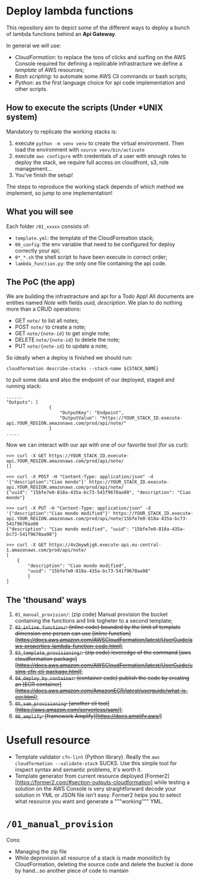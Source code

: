 # Deploy lambda functions

This repository aim to depict some of the different ways to deploy a bunch of lambda functions behind an **Api Gateway**.

In general we will use:

 * *CloudFormation*: to replace the tons of clicks and surfing on the AWS Console required for defining a replicable infrastracture we define a *template* of AWS resources;
 * *Bash scripting*: to automate some AWS Cli commands or bash scripts;
 * *Python*: as the first language choice for api code implementation and other scripts.

## How to execute the scripts (Under *UNIX system)

Mandatory to replicate the working stacks is:

 1. execute `python -m venv venv` to create the virtual environment. Then load the environment with `source venv/bin/activate`
 2. execute `aws configure` with credentials of a user with enough roles to deploy the stack, we require full access on cloudfront, s3, role management...
 3. You've finish the setup!


The steps to reproduce the working stack depends of which method we implement, so jump to one implementation!

## What you will see

Each folder `/01_xxxxx` consists of:

 * `template.yml`: the template of the CloudFormation stack;
 * `00_config`: the env variable that need to be configured for deploy correctly your api;
 * `0*_*.sh` the shell script to have been execute in correct order;
 * `lambda_function.py`: the only one file containing the api code.

## The PoC (the app)

We are building the infrastracture and api for a Todo App! All documents are entities named *Note* with fields *uuid, description*. We plan to do nothing more than a CRUD operations:

* GET `note/` to list all notes;
* POST `note/` to create a note;
* GET `note/{note-id}` to get single note;
* DELETE `note/{note-id}` to delete the note;
* PUT `note/{note-id}` to update a note;

So ideally when a deploy is finished we should run:

```
cloudformation describe-stacks --stack-name ${STACK_NAME}
```
to pull some data and also the endpoint of our deployed, staged and running stack:

```
......
"Outputs": [
                {
                    "OutputKey": "Endpoint",
                    "OutputValue": "https://YOUR_STACK_ID.execute-api.YOUR_REGION.amazonaws.com/prod/api/note/"
                }
.....
```

Now we can interact with our api with one of our favorite tool (for us curl):

```
>>> curl -X GET https://YOUR_STACK_ID.execute-api.YOUR_REGION.amazonaws.com/prod/api/note/
[]

>>> curl -X POST -H "Content-Type: application/json" -d '{"description":"Ciao mondo"}' https://YOUR_STACK_ID.execute-api.YOUR_REGION.amazonaws.com/prod/api/note/
{"uuid": "15bfe7e0-818a-435a-bc73-541f9670aa98", "description": "Ciao mondo"}

>>> curl -X PUT -H "Content-Type: application/json" -d '{"description":"Ciao mondo modified"}' https://YOUR_STACK_ID.execute-api.YOUR_REGION.amazonaws.com/prod/api/note/15bfe7e0-818a-435a-bc73-541f9670aa98
{"description": "Ciao mondo modified", "uuid": "15bfe7e0-818a-435a-bc73-541f9670aa98"}

>>> curl -X GET https://4v2myw6jg6.execute-api.eu-central-1.amazonaws.com/prod/api/note/
[
    {
        "description": "Ciao mondo modified",
        "uuid": "15bfe7e0-818a-435a-bc73-541f9670aa98"
        }
]
```


## The 'thousand' ways

1. `01_manual_provision/`: (zip code) Manual provision the bucket containing the functions and link togheter to a second template;
2. ~~`02_inline_function/`: (inline code) bounded by the limit of template dimension one person can use [inline function][https://docs.aws.amazon.com/AWSCloudFormation/latest/UserGuide/aws-properties-lambda-function-code.html]~~;
3. ~~`03_template_provisioning/`: (zip code) leveredge of the command [aws cloudformation package][https://docs.aws.amazon.com/AWSCloudFormation/latest/UserGuide/using-cfn-cli-package.html]~~;
4. ~~`04_deploy_by_container`: (container code) publish the code by creating an [ECR container][https://docs.aws.amazon.com/AmazonECR/latest/userguide/what-is-ecr.html]~~;
5. ~~`05_sam_provisioning`: [another cli tool][https://aws.amazon.com/serverless/sam/]~~;
6. ~~`06_amplify`: [framework Amplify][https://docs.amplify.aws/]~~


# Usefull resource

- Template validator `cfn-lint` (Python library). Really the `aws cloudformation --validate-stack` SUCKS. Use this simple tool for inspect syntax and semantic problems, it's worth it.
- Template generator from current resource deployed [Former2][https://former2.com/#section-outputs-cloudformation] while testing a solution on the AWS Console is very straightforward decode your solution in YML or JSON file isn't easy. Former2 helps you to select what resource you want and generate a """working""" YML.

# `/01_manual_provision`

Cons:
- Managing the zip file
- While deprovision all resource of a stack is made monolitich by CloudFormation, deleting the source code and delete the bucket is done by hand...so another piece of code to mantain
